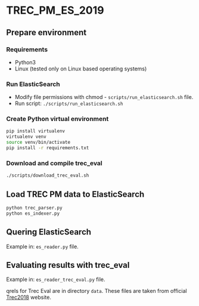 # TREC_PM_ES_2019
## Prepare environment
### Requirements

* Python3
* Linux (tested only on Linux based operating systems)

### Run ElasticSearch

* Modify file permissions with chmod - `scripts/run_elasticsearch.sh` file.
* Run script: `./scripts/run_elasticsearch.sh`

### Create Python virtual environment

```bash
pip install virtualenv
virtualenv venv
source venv/bin/activate
pip install -r requirements.txt
```

### Download and compile trec_eval

```bash
./scripts/download_trec_eval.sh
```

## Load TREC PM data to ElasticSearch

```bash
python trec_parser.py
python es_indexer.py
```

## Quering ElasticSearch

Example in: `es_reader.py` file.

## Evaluating results with trec_eval

Example in: `es_reader_trec_eval.py` file.

qrels for Trec Eval are in directory `data`. 
These files are taken from official [Trec2018](https://trec.nist.gov/data/precmed2018.html) website.

